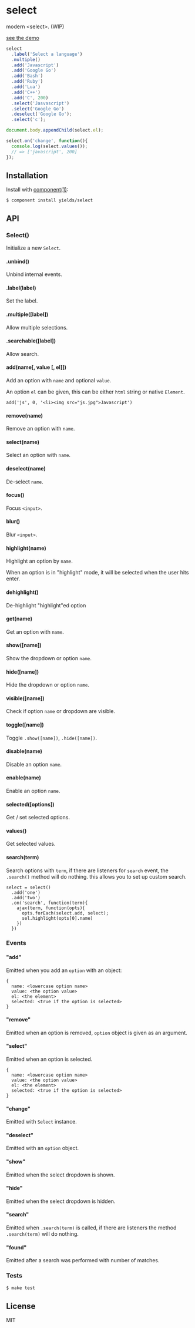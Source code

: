 # select

  modern &lt;select&gt;. (WIP)

  [see the demo](http://yields.github.io/select/index.html)

```js
select
  .label('Select a language')
  .multiple()
  .add('Javascript')
  .add('Google Go')
  .add('Bash')
  .add('Ruby')
  .add('Lua')
  .add('C++')
  .add('C', 200)
  .select('Jasvascript')
  .select('Google Go')
  .deselect('Google Go');
  .select('c');

document.body.appendChild(select.el);

select.on('change', function(){
  console.log(select.values());
  // => ['javascript', 200]
});
```


## Installation

  Install with [component(1)](http://component.io):

    $ component install yields/select

## API

### Select()

  Initialize a new `Select`.

#### .unbind()

  Unbind internal events.

#### .label(label)

  Set the label.

#### .multiple([label])

  Allow multiple selections.

#### .searchable([label])

  Allow search.

#### add(name[, value [, el]])

  Add an option with `name` and optional `value`.

  An option `el` can be given, this can be either `html` string
  or native `Element`.

    add('js', 0, '<li><img src="js.jpg">Javascript')

#### remove(name)

  Remove an option with `name`.

#### select(name)

  Select an option with `name`.

#### deselect(name)

  De-select `name`.

#### focus()

  Focus `<input>`.

#### blur()

  Blur `<input>`.

#### highlight(name)

  Highlight an option by `name`.

  When an option is in "highlight" mode, it will be selected when the
  user hits enter.

#### dehighlight()

  De-highlight "highlight"ed option

#### get(name)

  Get an option with `name`.

#### show([name])

  Show the dropdown or option `name`.

#### hide([name])

  Hide the dropdown or option `name`.

#### visible([name])

  Check if option `name` or dropdown are visible.

#### toggle([name])

  Toggle `.show([name])`, `.hide([name])`.

#### disable(name)

  Disable an option `name`.

#### enable(name)

  Enable an option `name`.

#### selected([options])

  Get / set selected options.

#### values()

  Get selected values.

#### search(term)

  Search options with `term`, if there are listeners for `search` event, the `.search()` method will do nothing.
  this allows you to set up custom search.

    select = select()
      .add('one')
      .add('two')
      .on('search', function(term){
        ajax(term, function(opts){
          opts.forEach(select.add, select);
          sel.highlight(opts[0].name)
        })
      })

### Events

#### "add"

Emitted when you add an `option` with an object:

    {
      name: <lowercase option name>
      value: <the option value>
      el: <the element>
      selected: <true if the option is selected>
    }

#### "remove"

Emitted when an option is removed, `option` object is given as an argument.

#### "select"

Emitted when an option is selected.

    {
      name: <lowercase option name>
      value: <the option value>
      el: <the element>
      selected: <true if the option is selected>
    }

#### "change"

Emitted with `Select` instance.

#### "deselect"

Emitted with an `option` object.

#### "show"

Emitted when the select dropdown is shown.

#### "hide"

Emitted when the select dropdown is hidden.

#### "search"

Emitted when `.search(term)` is called, if there are listeners
the method `.search(term)` will do nothing.

#### "found"

Emitted after a search was performed with number of matches.

### Tests

```bash
$ make test
```

## License

  MIT
